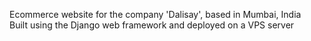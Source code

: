 Ecommerce website for the company 'Dalisay', based in Mumbai, India<br>Built using the Django web framework and deployed on a VPS server
